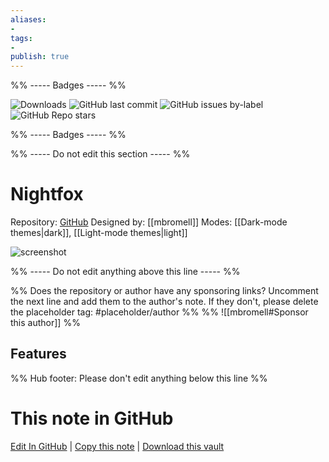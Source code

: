 ```yaml
---
aliases:
- 
tags: 
- 
publish: true
---
```


%% ----- Badges ----- %%

![Downloads](https://img.shields.io/badge/downloads-7251-573E7A?style=for-the-badge&logo=)
![GitHub last commit](https://img.shields.io/github/last-commit/mbromell/obsidian-nightfox?color=573E7A&label=last%20update&logo=github&style=for-the-badge)
![GitHub issues by-label](https://img.shields.io/github/issues/mbromell/obsidian-nightfox/help%20wanted?color=573E7A&logo=github&style=for-the-badge) 
![GitHub Repo stars](https://img.shields.io/github/stars/mbromell/obsidian-nightfox?color=573E7A&logo=github&style=for-the-badge)

%% ----- Badges ----- %%

%% ----- Do not edit this section ----- %%

# Nightfox

Repository: [GitHub](https://github.com/mbromell/obsidian-nightfox)
Designed by: [[mbromell]]
Modes: [[Dark-mode themes|dark]], [[Light-mode themes|light]]



![screenshot](https://github.com/mbromell/obsidian-nightfox/raw/HEAD/thumbnail.png)

%% ----- Do not edit anything above this line ----- %% 

%% Does the repository or author have any sponsoring links? Uncomment the next line and add them to the author's note. If they don't, please delete the placeholder tag: #placeholder/author %%
%% ![[mbromell#Sponsor this author]] %%


## Features



%% Hub footer: Please don't edit anything below this line %%

# This note in GitHub

<span class="git-footer">[Edit In GitHub](https://github.dev/obsidian-community/obsidian-hub/blob/main/02%20-%20Community%20Expansions/02.05%20All%20Community%20Expansions/Themes/Nightfox.md "git-hub-edit-note") | [Copy this note](https://raw.githubusercontent.com/obsidian-community/obsidian-hub/main/02%20-%20Community%20Expansions/02.05%20All%20Community%20Expansions/Themes/Nightfox.md "git-hub-copy-note") | [Download this vault](https://github.com/obsidian-community/obsidian-hub/archive/refs/heads/main.zip "git-hub-download-vault") </span>
